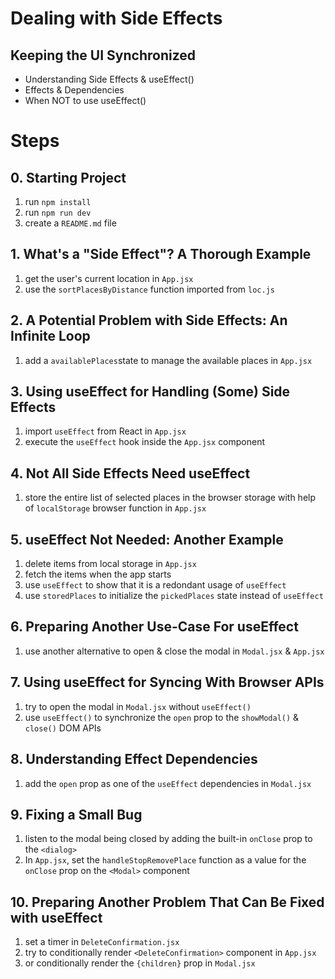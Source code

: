 # Dealing with Side Effects

## Keeping the UI Synchronized

- Understanding Side Effects & useEffect()
- Effects & Dependencies
- When NOT to use useEffect()

# Steps

## 0. Starting Project

1. run `npm install`
2. run `npm run dev`
3. create a `README.md` file

## 1. What's a "Side Effect"? A Thorough Example

1. get the user's current location in `App.jsx`
2. use the `sortPlacesByDistance` function imported from `loc.js`

## 2. A Potential Problem with Side Effects: An Infinite Loop

1. add a `availablePlaces`state to manage the available places in `App.jsx`

## 3. Using useEffect for Handling (Some) Side Effects

1. import `useEffect` from React in `App.jsx`
2. execute the `useEffect` hook inside the `App.jsx` component

## 4. Not All Side Effects Need useEffect

1. store the entire list of selected places in the browser storage with help of `localStorage` browser function in `App.jsx`

## 5. useEffect Not Needed: Another Example

1. delete items from local storage in `App.jsx`
2. fetch the items when the app starts
3. use `useEffect` to show that it is a redondant usage of `useEffect`
4. use `storedPlaces` to initialize the `pickedPlaces` state instead of `useEffect`

## 6. Preparing Another Use-Case For useEffect

1. use another alternative to open & close the modal in `Modal.jsx` & `App.jsx`

## 7. Using useEffect for Syncing With Browser APIs

1. try to open the modal in `Modal.jsx` without `useEffect()`
2. use `useEffect()` to synchronize the `open` prop to the `showModal()` & `close()` DOM APIs

## 8. Understanding Effect Dependencies

1. add the `open` prop as one of the `useEffect` dependencies in `Modal.jsx`

## 9. Fixing a Small Bug

1. listen to the modal being closed by adding the built-in `onClose` prop to the `<dialog>`
2. In `App.jsx`, set the `handleStopRemovePlace` function as a value for the `onClose` prop on the `<Modal>` component

## 10. Preparing Another Problem That Can Be Fixed with useEffect

1. set a timer in `DeleteConfirmation.jsx`
2. try to conditionally render `<DeleteConfirmation>` component in `App.jsx`
3. or conditionally render the `{children}` prop in `Modal.jsx`
